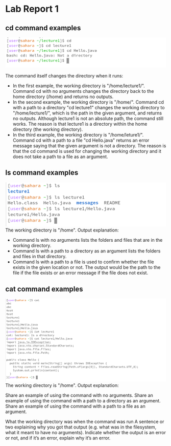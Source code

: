 # **Lab Report 1**
## cd command examples
![Image](cd.png)

The command itself changes the directory when it runs:
* In the first example, the working directory is "/home/lecture1/". Command cd with no arguments changes the directory back to the home directory (/home) and returns no outputs.
* In the second example, the working directory is "/home/". Command cd with a path to a directory "cd lecture1" changes the working directory to "/home/lecture1/", which is the path in the given argument, and returns no outputs. Although lecture1 is not an absolute path, the command still works. The reason is that lecture1 is a directory within the home directory (the working directory).
* In the third example, the working directory is "/home/leture1/". Command cd with a path to a file "cd Hello.java" returns an error message saying that the given argument is not a directory. The reason is that the cd command is used for changing the working directory and it does not take a path to a file as an argument.


## ls command examples
![Image](ls.png)
The working directory is "/home".
Output explanation:
* Command ls with no arguments lists the folders and files that are in the working directory.
* Command ls with a path to a directory as an argument lists the folders and files in that directory.
* Command ls with a path to a file is used to confirm whether the file exists in the given location or not. The output would be the path to the file if the file exists or an error message if the file does not exist.

## cat command examples
![Image](cat.png)
The working directory is "/home".
Output explanation:





Share an example of using the command with no arguments.
Share an example of using the command with a path to a directory as an argument.
Share an example of using the command with a path to a file as an argument.

What the working directory was when the command was run
A sentence or two explaining why you got that output (e.g. what was in the filesystem, what it meant to have no arguments).
Indicate whether the output is an error or not, and if it’s an error, explain why it’s an error.

